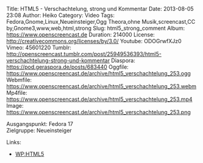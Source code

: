 Title: HTML5 - Verschachtelung, strong und Kommentar
Date: 2013-08-05 23:08
Author: Heiko
Category: Video
Tags: Fedora,Gnome,Linux,Neueinsteiger,Ogg Theora,ohne Musik,screencast,CC by,Gnome3,www,web,html,strong
Slug: html5_strong_comment
Album: https://www.openscreencast.de
Duration: 214000
License: http://creativecommons.org/licenses/by/3.0/
Youtube: ODOGrwfXJz0
Vimeo: 45601220
Tumblr: http://openscreencast.tumblr.com/post/25949536393/html5-verschachtelung-strong-und-kommentar
Diaspora: https://pod.geraspora.de/posts/683440
Oggfile: https://www.openscreencast.de/archive/html5_verschachtelung_253.ogg
Webmfile: https://www.openscreencast.de/archive/html5_verschachtelung_253.webm
Mp4file: https://www.openscreencast.de/archive/html5_verschachtelung_253.mp4
Image: https://www.openscreencast.de/archive/html5_verschachtelung_253.png

Ausgangspunkt: Fedora 17  
Zielgruppe: Neueinsteiger  

Links:

  * [WP:HTML5](https://de.wikipedia.org/wiki/HTML5 "Link zu WP:HTML5" )

